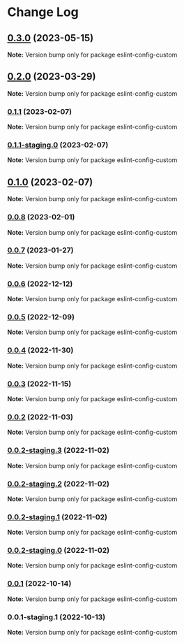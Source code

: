 # Change Log

## [0.3.0](https://github.com/clerk/clerk_docker/compare/eslint-config-custom@0.2.0...eslint-config-custom@0.3.0) (2023-05-15)

**Note:** Version bump only for package eslint-config-custom

## [0.2.0](https://github.com/clerk/clerk_docker/compare/eslint-config-custom@0.2.0-staging.0...eslint-config-custom@0.2.0) (2023-03-29)

**Note:** Version bump only for package eslint-config-custom

### [0.1.1](https://github.com/clerk/clerk_docker/compare/eslint-config-custom@0.1.1-staging.0...eslint-config-custom@0.1.1) (2023-02-07)

**Note:** Version bump only for package eslint-config-custom

### [0.1.1-staging.0](https://github.com/clerk/clerk_docker/compare/eslint-config-custom@0.1.0...eslint-config-custom@0.1.1-staging.0) (2023-02-07)

**Note:** Version bump only for package eslint-config-custom

## [0.1.0](https://github.com/clerk/clerk_docker/compare/eslint-config-custom@0.0.8...eslint-config-custom@0.1.0) (2023-02-07)

**Note:** Version bump only for package eslint-config-custom

### [0.0.8](https://github.com/clerk/clerk_docker/compare/eslint-config-custom@0.0.8-staging.0...eslint-config-custom@0.0.8) (2023-02-01)

**Note:** Version bump only for package eslint-config-custom

### [0.0.7](https://github.com/clerk/clerk_docker/compare/eslint-config-custom@0.0.7-staging.0...eslint-config-custom@0.0.7) (2023-01-27)

**Note:** Version bump only for package eslint-config-custom

### [0.0.6](https://github.com/clerk/clerk_docker/compare/eslint-config-custom@0.0.5...eslint-config-custom@0.0.6) (2022-12-12)

**Note:** Version bump only for package eslint-config-custom

### [0.0.5](https://github.com/clerk/clerk_docker/compare/eslint-config-custom@0.0.5-staging.0...eslint-config-custom@0.0.5) (2022-12-09)

**Note:** Version bump only for package eslint-config-custom

### [0.0.4](https://github.com/clerk/clerk_docker/compare/eslint-config-custom@0.0.4-staging.0...eslint-config-custom@0.0.4) (2022-11-30)

**Note:** Version bump only for package eslint-config-custom

### [0.0.3](https://github.com/clerk/clerk_docker/compare/eslint-config-custom@0.0.3-staging.1...eslint-config-custom@0.0.3) (2022-11-15)

**Note:** Version bump only for package eslint-config-custom

### [0.0.2](https://github.com/clerk/clerk_docker/compare/eslint-config-custom@0.0.2-staging.3...eslint-config-custom@0.0.2) (2022-11-03)

**Note:** Version bump only for package eslint-config-custom

### [0.0.2-staging.3](https://github.com/clerk/clerk_docker/compare/eslint-config-custom@0.0.2-staging.2...eslint-config-custom@0.0.2-staging.3) (2022-11-02)

**Note:** Version bump only for package eslint-config-custom

### [0.0.2-staging.2](https://github.com/clerk/clerk_docker/compare/eslint-config-custom@0.0.2-staging.1...eslint-config-custom@0.0.2-staging.2) (2022-11-02)

**Note:** Version bump only for package eslint-config-custom

### [0.0.2-staging.1](https://github.com/clerk/clerk_docker/compare/eslint-config-custom@0.0.2-staging.0...eslint-config-custom@0.0.2-staging.1) (2022-11-02)

**Note:** Version bump only for package eslint-config-custom

### [0.0.2-staging.0](https://github.com/clerk/clerk_docker/compare/eslint-config-custom@0.0.1...eslint-config-custom@0.0.2-staging.0) (2022-11-02)

**Note:** Version bump only for package eslint-config-custom

### [0.0.1](https://github.com/clerk/clerk_docker/compare/eslint-config-custom@0.0.1-staging.1...eslint-config-custom@0.0.1) (2022-10-14)

**Note:** Version bump only for package eslint-config-custom

### 0.0.1-staging.1 (2022-10-13)

**Note:** Version bump only for package eslint-config-custom
